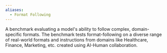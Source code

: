 ```yaml
---
aliases:
  - Format Following
---
```

A benchmark evaluating a model's ability to follow complex, domain-specific formats. The benchmark tests format-following on a diverse range of real-world formats and instructions from domains like Healthcare, Finance, Marketing, etc. created using AI-Human collaboration.